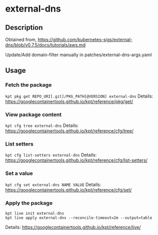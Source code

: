 # external-dns

## Description
Obtained from,
https://github.com/kubernetes-sigs/external-dns/blob/v0.7.5/docs/tutorials/aws.md

Update/Add domain-filter manually in patches/external-dns-args.yaml

## Usage

### Fetch the package
`kpt pkg get REPO_URI[.git]/PKG_PATH[@VERSION] external-dns`
Details: https://googlecontainertools.github.io/kpt/reference/pkg/get/

### View package content
`kpt cfg tree external-dns`
Details: https://googlecontainertools.github.io/kpt/reference/cfg/tree/

### List setters
`kpt cfg list-setters external-dns`
Details: https://googlecontainertools.github.io/kpt/reference/cfg/list-setters/

### Set a value
`kpt cfg set external-dns NAME VALUE`
Details: https://googlecontainertools.github.io/kpt/reference/cfg/set/

### Apply the package
```
kpt live init external-dns
kpt live apply external-dns --reconcile-timeout=2m --output=table
```
Details: https://googlecontainertools.github.io/kpt/reference/live/
